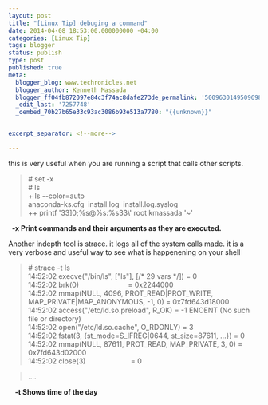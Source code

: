 ```yaml
---
layout: post
title: "[Linux Tip] debuging a command"
date: 2014-04-08 18:53:00.000000000 -04:00
categories: [Linux Tip]
tags: blogger
status: publish
type: post
published: true
meta:
  blogger_blog: www.techronicles.net
  blogger_author: Kenneth Massada
  blogger_ff04fb872097e84c3f74ac8dafe273de_permalink: '5009630149509698019'
  _edit_last: '7257748'
  _oembed_70b27b65e33c93ac3086b93e513a7780: "{{unknown}}"


excerpt_separator: <!--more-->

---
```

<p>this is very useful when you are running a script that calls other scripts.
<div></div>
<blockquote class="tr_bq"><p># set -x<br /># ls<br />+ ls --color=auto<br />anaconda-ks.cfg  install.log  install.log.syslog<br />++ printf '33]0;%s@%s:%s33\' root kmassada '~'</p></blockquote>
<div></div>
<p> <b> -x Print commands and their arguments as they are executed.</b></p>
<p>Another indepth tool is strace. it logs all of the system calls made. it is a very verbose and useful way to see what is happenening on your shell</p>
<blockquote class="tr_bq"><p># strace -t ls<br />14:52:02 execve("/bin/ls", ["ls"], [/* 29 vars */]) = 0<br />14:52:02 brk(0)                         = 0x2244000<br />14:52:02 mmap(NULL, 4096, PROT_READ|PROT_WRITE, MAP_PRIVATE|MAP_ANONYMOUS, -1, 0) = 0x7fd643d18000<br />14:52:02 access("/etc/ld.so.preload", R_OK) = -1 ENOENT (No such file or directory)<br />14:52:02 open("/etc/ld.so.cache", O_RDONLY) = 3<br />14:52:02 fstat(3, {st_mode=S_IFREG|0644, st_size=87611, ...}) = 0<br />14:52:02 mmap(NULL, 87611, PROT_READ, MAP_PRIVATE, 3, 0) = 0x7fd643d02000<br />14:52:02 close(3)                       = 0</p></blockquote>
<blockquote class="tr_bq"><p>.... </p></blockquote>
<p><b>    -t Shows time of the day </b></p>
